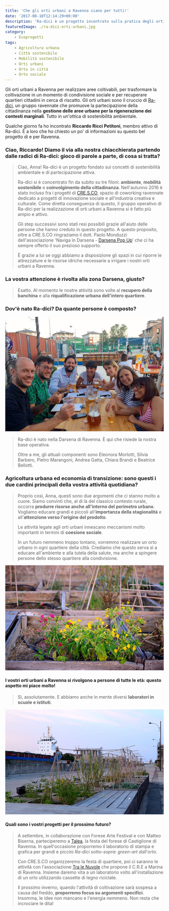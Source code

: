 ```yaml
---
title: 'Che gli orti urbani a Ravenna siano per tutti!'
date: '2017-08-10T12:14:29+00:00'
description: 'Ra-dici è un progetto incentrato sulla pratica degli orti urbani a Ravenna e sui concetti di sostenibilità ambientale e partecipazione attiva.'
featuredImage: ./ra-dici-orti-urbani.jpg
category:
    - Ecoprogetti
tags:
    - Agricoltura urbana
    - Città sostenibile
    - Mobilità sostenibile
    - Orti urbani
    - Orto in città
    - Orto sociale
---
```

Gli orti urbani a Ravenna per realizzare aree coltivabili, per trasformare la coltivazione in un momento di condivisione sociale e per recuperare quartieri cittadini in cerca di riscatto.
Gli orti urbani sono il cruccio di [Ra-dici](http://www.ra-dici.it), un gruppo ravennate che promuove la partecipazione della cittadinanza nella **gestione delle aree urbane per la rigenerazione dei contesti marginali**. Tutto in un'ottica di sostenibilità ambientale.

Qualche giorno fa ho incontrato **Riccardo Ricci Petitoni**, membro attivo di Ra-dici.
È a loro che ho chiesto un po' di informazioni su questo bel progetto di e per Ravenna.

### Ciao, Riccardo! Diamo il via alla nostra chiacchierata partendo dalle radici di Ra-dici: gioco di parole a parte, di cosa si tratta?

> Ciao, Anna! Ra-dici è un progetto fondato sui concetti di sostenibilità ambientale e di partecipazione attiva.
>
> Ra-dici si è concentrato fin da subito su tre filoni: **ambiente**, **mobilità sostenibile** e **coinvolgimento della cittadinanza**. Nell'autunno 2016 è stato incluso fra i progetti di [CRE.S.CO](http://cresco.ra.it), spazio di coworking ravennate dedicato a progetti di innovazione sociale e all'industria creativa e culturale. Come diretta conseguenza di questo, il gruppo operativo di Ra-dici per la realizzazione di orti urbani a Ravenna si è fatto più ampio e attivo.
>
> Gli step successivi sono stati resi possibili grazie all'aiuto delle persone che hanno creduto in questo progetto. A questo proposito, oltre a CRE.S.CO ringraziamo il dott. Paolo Monduzzi dell'associazione 'Naviga in Darsena - [Darsena Pop Up](https://www.popupdarsena.com)' che ci ha sempre offerto il suo prezioso supporto.
>
> È grazie a lui se oggi abbiamo a disposizione gli spazi in cui riporre le attrezzature e le risorse idriche necessarie a irrigare i nostri orti urbani a Ravenna.

### La vostra attenzione è rivolta alla zona Darsena, giusto?

> Esatto. Al momento le nostre attività sono volte al **recupero della banchina** e alla **riqualificazione urbana dell'intero quartiere**.

### Dov'è nato Ra-dici? Da quante persone è composto?

![Il team di Ra-dici. Da sinistra: Andrea, Riccardo, Pietro, Eleonora, Chiara, Beatrice e Silvia.](./ra-dici-team.jpg)

> Ra-dici è nato nella Darsena di Ravenna. È qui che risiede la nostra base operativa.
>
> Oltre a me, gli attuali componenti sono Eleonora Morlotti, Silvia Barbero, Pietro Marangoni, Andrea Gatta, Chiara Brandi e Beatrice Bellotti.

### Agricoltura urbana ed economia di transizione: sono questi i due cardini principali della vostra attività quotidiana?

> Proprio così, Anna, questi sono due argomenti che ci stanno molto a cuore. Siamo convinti che, al di là del classico contesto rurale, occorra **produrre risorse anche all'interno del perimetro urbano**. Vogliamo educare grandi e piccoli all'**importanza della stagionalità** e all'**attenzione verso l'origine del prodotto**.
>
> Le attività legate agli orti urbani innescano meccanismi molto importanti in termini di **coesione sociale**.
>
> In un futuro nemmeno troppo lontano, vorremmo realizzare un orto urbano in ogni quartiere della città. Crediamo che questo serva sì a educare all'ambiente e alla tutela della salute, ma anche a spingere persone dello stesso quartiere alla condivisione.

![Ra-dici orti urbani](./ra-dici-orti-urbani-2.jpg)

#### I vostri orti urbani a Ravenna si rivolgono a persone di tutte le età: questo aspetto mi piace molto!

> Sì, assolutamente. E abbiamo anche in mente diversi **laboratori in scuole e istituti**.

![Ra-dici orti urbani](./ra-dici-orti-urbani-3.jpg)

#### Quali sono i vostri progetti per il prossimo futuro?

> A settembre, in collaborazione con Forese Arte Festival e con Matteo Biserna, parteciperemo a [Talea](https://www.facebook.com/events/108845283102209/), la festa del forese di Castiglione di Ravenna. In quell'occasione proporremo il laboratorio di stampa e grafica per grandi e piccini *Ra-dici sotto-sopra: green-art dall'orto*.
>
> Con CRE.S.CO organizzeremo la festa di quartiere, poi ci saranno le attività con l'associazione [Tra le Nuvole](https://www.facebook.com/tralenuvoleravenna/) che propone il C.R.E a Marina di Ravenna. Insieme daremo vita a un laboratorio volto all'installazione di un orto utilizzando cassette di legno riciclate.
>
> Il prossimo inverno, quando l'attività di coltivazione sarà sospesa a causa del freddo, **proporremo focus su argomenti specifici**. Insomma, le idee non mancano e l'energia nemmeno. Non resta che incrociare le dita!
